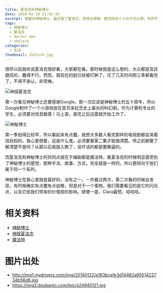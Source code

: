 ```yaml
---
title: 夏洛克和神秘博士
date: 2016-02-20 21:02:15
excerpt: 很喜欢神秘博士，最近看了夏洛克，觉得也很棒。魔法特这个小伙子可以啊，写的不错。
tags:
  - 神秘博士
  - 夏洛克
  - doctor who
  - sholork
categories:
  - 生活
thumbnail: sholork.jpg
---
```

很早以前就听说夏洛克很好看，大家都在看。那时候我是这么想的，大众都是盲目跟风的，蠢得不行。然而，我现在的脸已经被打肿了。花了几天时间把三季都看完了，不得不承认，非常棒。

![神探夏洛克](sholork.jpg)

第一次看见神秘博士还要感谢Google，那一次应该是神秘博士的五十周年，所以Google制作了一个小游戏放在首页来纪念史上最长的科幻剧。作为计算机专业的学生，必须要对信息敏感！马上查，查完之后迅雷就开始工作了。

![神秘博士](doctor-who.jpg)

第一季拍得比较早，所以看起来有点蠢，我想大多数人看完那样的电视剧都会哭着找妈妈的。我心里想着，这是什么鬼，必须要看第二集才能搞清楚。喷之前都要了解清楚不是吗？从那以后我就入教了，说坏话的都是要撕逼的。

而夏洛克和神秘博士的共同点就在于编剧都是魔法特，看夏洛克的时候明显感受到了神秘博士的感觉，那种手法、故事、方式，完全就是一样的。所以更倾向于他们属于同一个系列。

神秘博士在我心里就是最好的，没有之一。一共看过两次，第二次看的时候会发现，有时候确实有点蠢有点幼稚，但是对于一个事物，我们需要看见的是它的闪光点，以及它给我们带来的价值观的影响。顺便一提，Clara最赞。哈哈哈。

# 相关资料
* [神秘博士](https://zh.wikipedia.org/wiki/%E7%95%B0%E4%B8%96%E5%A5%87%E4%BA%BA)
* [神探夏洛克](https://zh.wikipedia.org/wiki/%E7%A5%9E%E6%8E%A2%E5%A4%8F%E6%B4%9B%E5%85%8B)
* [魔法特](https://zh.wikipedia.org/wiki/%E5%8F%B2%E8%92%82%E8%8A%AC%C2%B7%E8%8E%AB%E6%B3%95%E7%89%B9)

# 图片出处
* http://img1.mydrivers.com/img/20140122/e163bcefe3d14482a9551422734b56d6.jpg
* https://img3.doubanio.com/lpic/s24940121.jpg
